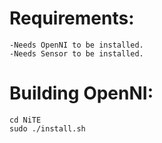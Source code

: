 # Requirements:
	-Needs OpenNI to be installed.
	-Needs Sensor to be installed.
	
# Building OpenNI:
	cd NiTE
	sudo ./install.sh
